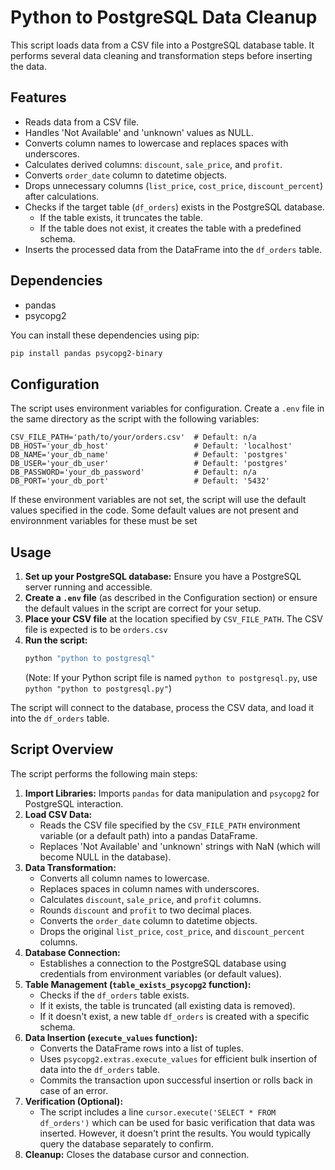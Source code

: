 # Python to PostgreSQL Data Cleanup

This script loads data from a CSV file into a PostgreSQL database table. It performs several data cleaning and transformation steps before inserting the data.

## Features

- Reads data from a CSV file.
- Handles 'Not Available' and 'unknown' values as NULL.
- Converts column names to lowercase and replaces spaces with underscores.
- Calculates derived columns: `discount`, `sale_price`, and `profit`.
- Converts `order_date` column to datetime objects.
- Drops unnecessary columns (`list_price`, `cost_price`, `discount_percent`) after calculations.
- Checks if the target table (`df_orders`) exists in the PostgreSQL database.
    - If the table exists, it truncates the table.
    - If the table does not exist, it creates the table with a predefined schema.
- Inserts the processed data from the DataFrame into the `df_orders` table.

## Dependencies

- pandas
- psycopg2

You can install these dependencies using pip:
```bash
pip install pandas psycopg2-binary
```

## Configuration

The script uses environment variables for configuration. Create a `.env` file in the same directory as the script with the following variables:

```env
CSV_FILE_PATH='path/to/your/orders.csv'  # Default: n/a
DB_HOST='your_db_host'                   # Default: 'localhost'
DB_NAME='your_db_name'                   # Default: 'postgres'
DB_USER='your_db_user'                   # Default: 'postgres'
DB_PASSWORD='your_db_password'           # Default: n/a
DB_PORT='your_db_port'                   # Default: '5432'
```

If these environment variables are not set, the script will use the default values specified in the code. Some default values are not present and environnment variables for these must be set

## Usage

1.  **Set up your PostgreSQL database:** Ensure you have a PostgreSQL server running and accessible.
2.  **Create a `.env` file** (as described in the Configuration section) or ensure the default values in the script are correct for your setup.
3.  **Place your CSV file** at the location specified by `CSV_FILE_PATH`. The CSV file is expected is to be `orders.csv`
4.  **Run the script:**
    ```bash
    python "python to postgresql"
    ```
    (Note: If your Python script file is named `python to postgresql.py`, use `python "python to postgresql.py"`)

The script will connect to the database, process the CSV data, and load it into the `df_orders` table.

## Script Overview

The script performs the following main steps:

1.  **Import Libraries:** Imports `pandas` for data manipulation and `psycopg2` for PostgreSQL interaction.
2.  **Load CSV Data:**
    *   Reads the CSV file specified by the `CSV_FILE_PATH` environment variable (or a default path) into a pandas DataFrame.
    *   Replaces 'Not Available' and 'unknown' strings with NaN (which will become NULL in the database).
3.  **Data Transformation:**
    *   Converts all column names to lowercase.
    *   Replaces spaces in column names with underscores.
    *   Calculates `discount`, `sale_price`, and `profit` columns.
    *   Rounds `discount` and `profit` to two decimal places.
    *   Converts the `order_date` column to datetime objects.
    *   Drops the original `list_price`, `cost_price`, and `discount_percent` columns.
4.  **Database Connection:**
    *   Establishes a connection to the PostgreSQL database using credentials from environment variables (or default values).
5.  **Table Management (`table_exists_psycopg2` function):**
    *   Checks if the `df_orders` table exists.
    *   If it exists, the table is truncated (all existing data is removed).
    *   If it doesn't exist, a new table `df_orders` is created with a specific schema.
6.  **Data Insertion (`execute_values` function):**
    *   Converts the DataFrame rows into a list of tuples.
    *   Uses `psycopg2.extras.execute_values` for efficient bulk insertion of data into the `df_orders` table.
    *   Commits the transaction upon successful insertion or rolls back in case of an error.
7.  **Verification (Optional):**
    *   The script includes a line `cursor.execute('SELECT * FROM df_orders')` which can be used for basic verification that data was inserted. However, it doesn't print the results. You would typically query the database separately to confirm.
8.  **Cleanup:** Closes the database cursor and connection.

